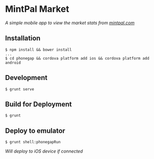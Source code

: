 # MintPal Market

*A simple mobile app to view the market stats from [mintpal.com](http://www.mintpal.com)*

## Installation

```
$ npm install && bower install
...
$ cd phonegap && cordova platform add ios && cordova platform add android
```

## Development

```
$ grunt serve
```

## Build for Deployment

```
$ grunt
```

## Deploy to emulator

```
$ grunt shell:phonegapRun
```

*Will deploy to iOS device if connected*
